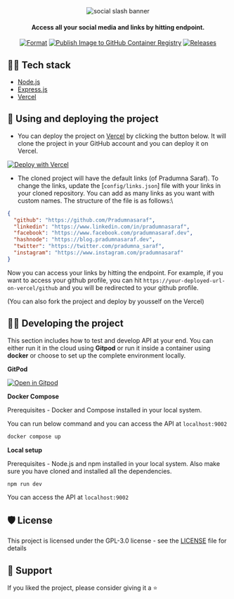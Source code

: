 <div align="center">

<img src="https://user-images.githubusercontent.com/51878265/218109696-cf037ad4-87a4-4866-9df3-de7422c96b95.png" alt = "social slash banner">

<h4>Access all your social media and links by hitting endpoint.</h4>

[![Format](https://github.com/Pradumnasaraf/SocialSlash/actions/workflows/prettier.yml/badge.svg)](https://github.com/Pradumnasaraf/SocialSlash/actions/workflows/prettier.yml) [![Publish Image to GitHub Container Registry](https://github.com/Pradumnasaraf/SocialSlash/actions/workflows/publish-ghcr.yml/badge.svg)](https://github.com/Pradumnasaraf/SocialSlash/actions/workflows/publish-ghcr.yml) [![Releases](https://github.com/Pradumnasaraf/SocialSlash/actions/workflows/releases.yml/badge.svg)](https://github.com/Pradumnasaraf/SocialSlash/actions/workflows/releases.yml)

</div>

## 👨‍💻 Tech stack

- [Node.js](https://nodejs.org/en/)
- [Express.js](https://expressjs.com/)
- [Vercel](https://vercel.com/)

## 🚀 Using and deploying the project

- You can deploy the project on [Vercel](https://vercel.com/) by clicking the button below. It will clone the project in your GitHub account and you can deploy it on Vercel.

[![Deploy with Vercel](https://vercel.com/button)](https://vercel.com/new/clone?repository-url=https%3A%2F%2Fgithub.com%2FPradumnasaraf%2FSocialSlash)

- The cloned project will have the default links (of Pradumna Saraf). To change the links, update the [`config/links.json`] file with your links in your cloned repository. You can add as many links as you want with custom names. The structure of the file is as follows:\

```json
{
  "github": "https://github.com/Pradumnasaraf",
  "linkedin": "https://www.linkedin.com/in/pradumnasaraf",
  "facebook": "https://www.facebook.com/pradumnasaraf.dev",
  "hashnode": "https://blog.pradumnasaraf.dev",
  "twitter": "https://twitter.com/pradumna_saraf",
  "instagram": "https://www.instagram.com/pradumnasaraf"
}
```

Now you can access your links by hitting the endpoint. For example, if you want to access your github profile, you can hit `https://your-deployed-url-on-vercel/github` and you will be redirected to your github profile.

(You can also fork the project and deploy by yousself on the Vercel)

## 👨‍💻 Developing the project

This section includes how to test and develop API at your end. You can either run it in the cloud using **Gitpod** or run it inside a container using **docker** or choose to set up the complete environment locally.

**GitPod**

[![Open in Gitpod](https://gitpod.io/button/open-in-gitpod.svg)](https://gitpod.io/#https://github.com/Pradumnasaraf/SocialSlash)

**Docker Compose**

Prerequisites - Docker and Compose installed in your local system.

You can run below command and you can access the API at `localhost:9002`

```bash
docker compose up
```

**Local setup**

Prerequisites - Node.js and npm installed in your local system. Also make sure you have cloned and installed all the dependencies.

```js
npm run dev
```

You can access the API at `localhost:9002`

## 🛡️ License

This project is licensed under the GPL-3.0 license - see the [LICENSE](LICENSE) file for details

## 🤝 Support

If you liked the project, please consider giving it a ⭐️

